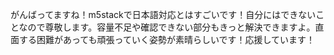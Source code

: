 がんばってますね！m5stackで日本語対応とはすごいです！自分にはできないことなので尊敬します。容量不足や確認できない部分もきっと解決できますよ。直面する困難があっても頑張っていく姿勢が素晴らしいです！応援しています！